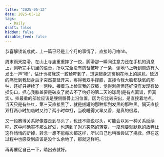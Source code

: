 ```yaml
---
title: "2025-05-12"
date: 2025-05-12
tags:
  - Daily
draft: false
hidden: false
disable_feed: false
---
```


恭喜解锁新成就，上一篇已经是上个月的事情了，直接跨月咯hh。

周末雨天路滑，在山上寺庙重重摔了一跤，脚滑那一瞬间注意力还在手机的消息上，刚听完手机里的语音，所以完全没有防备被吓了一条，倒地马上听到周边有人发出一声“哇”，估计也被我这一跤给吓到了，迅速起身逃离躺在地上的尴尬。延迟的痛觉到我起身后才突然蔓延开来，疼得我双手撑膝，直接令我大脑都缺氧的那种，还好只持续了一两秒。接着马上检查我的双膝，觉得刺痛但还好没有发现有破损伤口，担心我膝盖要是破皮了就去不了约好的第二天的球局(是有点离谱，但真实)。摔最重的部位应该是腰侧髂骨上沿位置，因为它比较突出，是直接着地点。当天只是有些红，第三天直接黑了，就是拔罐的那种紫到发黑的那种黑。隔天直接双打两小时加临时又约了两小时单打，当晚睡得又早又香，是真的很累。

又一段赛博关系好像要走到尽头了，也还不能说尽头，可能会以另一种关系延续吧，这中间确实不那么好受，也遇到了对方突然的转变，一度想要就默默的放弃让这样悄悄的断掉，转念一想不能每次都这样，所以自己也稍微尝试了挽救，但在这过程中也感受到应该是没什么余地了，那就这样吧。

再再催促自己一下，踏出去就好。